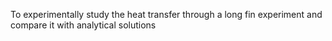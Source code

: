To experimentally study the heat transfer through a long fin experiment and compare it with analytical solutions
